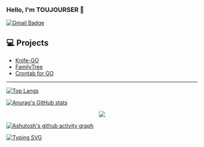 ### Hello, I'm TOUJOURSER 👋

<!--
**toujourser/toujourser** is a ✨ _special_ ✨ repository because its `README.md` (this file) appears on your GitHub profile.

Here are some ideas to get you started:

- 🔭 I’m currently working on ...
- 🌱 I’m currently learning ...
- 👯 I’m looking to collaborate on ...
- 🤔 I’m looking for help with ...
- 💬 Ask me about ...
- 📫 How to reach me: ...
- 😄 Pronouns: ...
- ⚡ Fun fact: ...
-->

[![Gmail Badge](https://img.shields.io/badge/-toujourser@gmail.com-c14438?style=flat-square&logo=Gmail&logoColor=white&link=mailto:toujourser@gmail.com)](mailto:toujourser@gmail.com)


## 💻 Projects
* [Knife-GO](https://github.com/toujourser/knife)
* [FamilyTree](https://github.com/toujourser/family_tree)
* [Crontab for GO](https://github.com/toujourser/crontab)


---


[![Top Langs](https://github-readme-stats.vercel.app/api/top-langs/?username=toujourser&layout=compact)](https://github.com/toujourser/github-readme-stats)


[![Anurag's GitHub stats](https://github-readme-stats.vercel.app/api?username=toujourser&count_private=true&show_icons=true&theme=radical)](https://github.com/toujourser/github-readme-stats)

<div align="center">
    <img  src="https://visitor-badge.glitch.me/badge?page_id=sun0225SUN" />
</div>

[![Ashutosh's github activity graph](https://github-readme-activity-graph.cyclic.app/graph?username=toujourser&theme=dracula)](https://github.com/ashutosh00710/github-readme-activity-graph)

<!--
[![GitHub Streak](https://streak-stats.demolab.com/?user=toujourser&theme=dark)](https://git.io/streak-stats)
-->

[![Typing SVG](https://readme-typing-svg.demolab.com/?lines=Code+Life;---+TOUJOURSER+---)](https://git.io/typing-svg)
